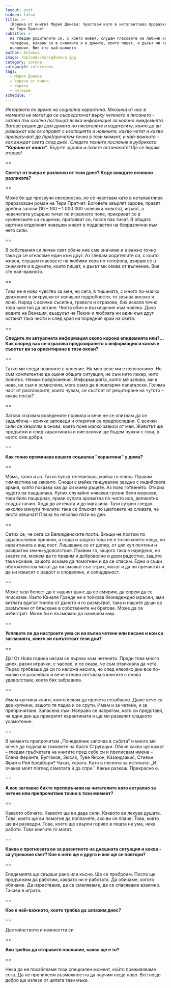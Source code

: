 ```yaml
---
layout: post
hidden: false
title: >-
  (Корона от книги) Мария Донева: Чувствам като в неталантливо преразказан роман
  на Тери Пратчет
subtitle: >-
  Аз гледам родителите си, с които живея, слушам гласовете на любими хора по
  телефона, взирам се в снимките и в думите, които пишат, и дъхът ми секва от
  вълнение. Вие сте най-важното
author: Antonia
image: /Uploads/mariqdoneva.jpg
category: corona
category2: interviews
tags:
  - Мария Донева
  - корона от книги
  - корона
  - интервю
schedule: ''
---
```

_Интервюта по време на социална карантина. Мнозина от нас в момента не могат да се съсредоточат върху четенето и писането - затова пък охолно поглъщат всяка информация за корона емидемията. Затова реших да дам думата на писателите и издателите, които да ви разкажат как се справят с изолацията и новините, какво четат и какво препоръчват да (пре)прочетем точно в този момент, и най-важното - как виждат света след днес. Следете техните послания в рубриката **“Корона от книги”**. Бъдете здрави и пазете останалите! Ще се видим отново!_

\==

**Светът от вчера е различен от този днес? Къде виждате основно разликата?**

\==

Може би ще прозвучи несериозно, но се чувствам като в неталантливо преразказан роман на Тери Пратчет. Боговете хвърлят зарове, правят дребни залози (10 – 100 – 1 000 000 човешки живота), играят, а човечетата усърдно тичат по игралното поле, прикриват се в кукленските си къщички, притаяват се, после пак тичат. В общата картина отделният човешки живот е подвластен на безразлични към него сили.

\==

В собствения си личен свят обаче ние сме значими и е важно точно така да се отнасяме един към друг. Аз гледам родителите си, с които живея, слушам гласовете на любими хора по телефона, взирам се в снимките и в думите, които пишат, и дъхът ми секва от вълнение. Вие сте най-важното.

\==

Това не е ново чувство за мен, но сега, в тишината, с много по-малко движение и вихрушки от излишни подробности, то звънва високо и ясно. Наред с всички съсипни, тревоги и страхове, бих искала точно това чувство да остане. Чиста обич и възхищение към човека. Дано водите на Венеция, въздухът на Пекин и любовта ни един към друг останат така чисти и след края на поредния край на света.

\==

**Следите ли актуалната информация около корона епидемията или?... Как според вас се отразява предозирането с информация и какъв е съветът ви за ориентиране в този океан?**

\==

Татко ми следи новините с упоение. На мен вече ми е непоносимо. Не съм компетентна да оценя общата ситуация, не съм нито лекар, нито политик. Нямам предложения. Информацията, която ме залива, ми е нова, не съм я осмислила, мога само да я повтарям папагалски. Голяма част от разговорите, които чувам, се състоят от рецитиране на чутото – каква полза? 

\==

Затова спазвам въведените правила и вече не се опитвам да се задълбоча – всички заповеди и открития са предпоследни. С всички сили се хвърлям в онова, което поне малко зависи от мен. Животът ще продължи и след карантината и ние всички ще бъдем нужни с това, в което сме добри. 

\==

**Как точно преминава вашата социална "карантина" у дома?**

\==

Мама, татко и аз. Татко пуска телевизора, майка го спира. Правим гимнастика на закрито. Снощи с майка танцувахме заедно с индийската армия, която показва как да си мием ръцете. Аз поех готвенето. Открих чудото на пащърнака. Купих случайно някакви грозни бели моркови, това било пащърнак, прави супата ароматна по чисто нов, деликатно сладък начин. Ходя до аптеката и до магазина. Тази сутрин гледах няколко минути пчелите: така се блъскат по цветовете на сливата, че листа хвърчат! Плача по няколко пъти на ден. 

\==

Сетих се, че сега са Великденските пости. Вкъщи не постим по здравословни причини, а също и защото това не е точно моето нещо, но карантината е вид пост. Лишаваме се от допир, от цял куп почтени и развратни земни удоволствия. Правим го, защото така е наредено, но знаете ли, можем да го правим и доброволно и дори радостно, защото така искаме, защото искаме да помогнем и да се спасим. Едни и същи обстоятелства могат да ни смажат със страх, могат и да ни пречистят и да ни извисят с радост и споделяне, и солидарност. 

\==

Може тази болест да е нашият шанс да се смирим, да спрем да се плискаме. Както Канале Гранде не е толкова безнадеждно мръсен, ами витлата вдигат тинята от дъното и го размътват, така и нашите души са размътени от блъскане в собствените ни брегове. Може да се избистрят. Може би е възможно да намерим мир.

\==

**Успявате ли да настроите ума си на вълна четене или писане и кои са заглавията, които ви съпътстват тези дни?**

\==

Да! От Нова година насам се върнах към четенето. Преди това много шиех, разни играчки, с часове, и се оказа, че съм отвикнала да чета. Първо трябваше да си го наложа насила, но след няколко дни все по-малко се разсейвах и вече отново потъвам в книгите с онова удоволствие, което бях забравила. 

\==

Имам купчина книги, които искам да прочета незабавно. Даже вече са две купчини, защото тя падна и се срути. Имам и за четене, и за препрочитане. Запасена съм. Направо се напрягам, като си представя, че един ден ще прекратят карантината и ще ми развалят сладкото усамотение. 

\==

В момента препрочитам „Понеделник започва в събота” и много ме влече да подхвана томовете на братя Стругацки. Обаче какво ще кажат – гледам гръбчетата на книгите пред себе си и преписвам имена – Елена Феранте, Булгаков, Зюсак, Туве Янсон, Казандзакис, Стивън Фрай и Рей Бредбъри? Чакат, хората. Като в песента за истината: „И очаква моят поглед самотата й да спре.” Какъв разкош. Прекрасно е.

\==

**А кое заглавие бихте препоръчали на читателите като актуално за четене или препрочитане точно в този момент?**

\==

Каквото обичате. Каквото ще ви даде сили. Каквото ви лекува душата. Това, което ще ви помогне да поплачете, ако ви се плаче. Това, което ще ви разведри. Това, което ще хвърли гориво в пещта на ума, нека работи. Това книгите го могат.

\==

**Каква е прогнозата ви за развитието на днешната ситуация и каква - за утрешния свят? Кое в него ще е друго и кое ще се повтори?**

\==

Епидемията ще свърши рано или късно. Ще се преброим. После ще продължим да работим, каквато ни е работата. Да обичаме, когото обичаме. Да израстваме, да се смаляваме, да се спасяваме взаимно. Такава е играта.

\==

**Кое е най-важното, което трябва да запазим днес?**

\==

Достойнството и нежността си.

\==

**Ако трябва да отправите послание, какво ще е то?**

\==

Нека да не похабяваме този специален момент, който преживяваме сега. Да не пропилеем възможността да научим нещо ново. Все нещо добро ще излезе от цялата тази мъка.
